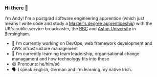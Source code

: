 ### Hi there 👋

I'm Andy! I'm a postgrad software engineering apprentice (which just means I write code and study a [Master's degree apprenticeship](https://www.ucas.com/apprenticeships/degree-apprenticeships)) with the UK's public service broadcaster, the [BBC](https://www.bbc.co.uk) and [Aston University](https://www.aston.ac.uk/) in Birmingham.


- 🔭 I’m currently working on DevOps, web framework development and AWS infrastructure management
- 🌱 I’m currently learning team leadership, organisational change managament and how technology fits into these
- 😄 Pronouns: he/him/sé
- 🗣️ I speak English, German and I'm learning my native Irish.

<!--
**andyharmon/andyharmon** is a ✨ _special_ ✨ repository because its `README.md` (this file) appears on your GitHub profile.

Here are some ideas to get you started:

- 🔭 I’m currently working on ...
- 🌱 I’m currently learning ...
- 👯 I’m looking to collaborate on ...
- 🤔 I’m looking for help with ...
- 💬 Ask me about ...
- 📫 How to reach me: ...
- 😄 Pronouns: ...
- ⚡ Fun fact: ...
-->
